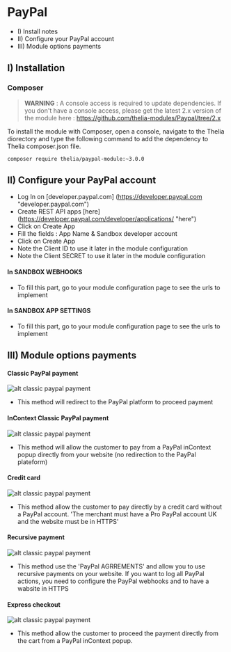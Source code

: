 # PayPal

* I)   Install notes
* II)  Configure your PayPal account
* III) Module options payments

## I)  Installation

### Composer

> **WARNING** : A console access is required to update dependencies. If you don't have a console access, please get the latest 2.x version of the module here : https://github.com/thelia-modules/Paypal/tree/2.x

To install the module with Composer, open a console, navigate to the Thelia diorectory and type the following command to add the dependency to Thelia composer.json file.

```
composer require thelia/paypal-module:~3.0.0
```

## II) Configure your PayPal account

- Log In on [developer.paypal.com] (https://developer.paypal.com "developer.paypal.com")
- Create REST API apps [here] (https://developer.paypal.com/developer/applications/ "here")
- Click on Create App
- Fill the fields : App Name & Sandbox developer account
- Click on Create App
- Note the Client ID to use it later in the module configuration
- Note the Client SECRET to use it later in the module configuration

#### In SANDBOX WEBHOOKS
- To fill this part, go to your module configuration page to see the urls to implement

#### In SANDBOX APP SETTINGS
- To fill this part, go to your module configuration page to see the urls to implement


## III) Module options payments

#### Classic PayPal payment
![alt classic paypal payment](https://github.com/thelia-modules/Paypal/blob/master/images/payment_classic.png?raw=true)
- This method will redirect to the PayPal platform to proceed payment

#### InContext Classic PayPal payment
![alt classic paypal payment](https://github.com/thelia-modules/Paypal/blob/master/images/payment_classic_incontext.png?raw=true)
- This method will allow the customer to pay from a PayPal inContext popup directly from your website (no redirection to the PayPal plateform)

#### Credit card
![alt classic paypal payment](https://github.com/thelia-modules/Paypal/blob/master/images/payment_credit_card.png?raw=true)
- This method allow the customer to pay directly by a credit card without a PayPal account. 'The merchant must have a Pro PayPal account UK and the website must be in HTTPS'

#### Recursive payment
![alt classic paypal payment](https://github.com/thelia-modules/Paypal/blob/master/images/payment_recursive.png?raw=true)
- This method use the 'PayPal AGRREMENTS' and allow you to use recursive payments on your website. If you want to log all PayPal actions, you need to configure the PayPal webhooks and to have a wabsite in HTTPS

#### Express checkout
![alt classic paypal payment](https://github.com/thelia-modules/Paypal/blob/master/images/payment_express_checkout.png?raw=true)
- This method allow the customer to proceed the payment directly from the cart from a PayPal inContext popup.
